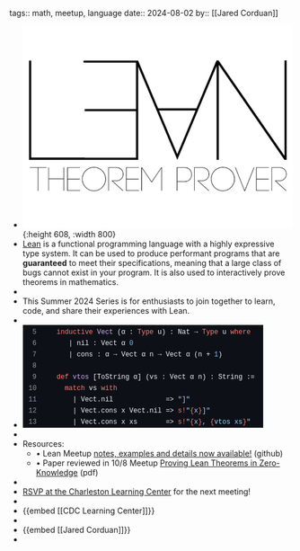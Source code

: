 tags:: math, meetup, language
date:: 2024-08-02
by:: [[Jared Corduan]]

- ![Lean Proof Assistant Series](../assets/LeanProofAssistantSeries.jpg){:height 608, :width 800}
- [Lean](https://lean-lang.org/about/) is a functional programming language with a highly expressive type system. It can be used to produce performant programs that are **guaranteed** to meet their specifications, meaning that a large class of bugs cannot exist in your program. It is also used to interactively prove theorems in mathematics.
-
- This Summer 2024 Series is for enthusiasts to join together to learn, code, and share their experiences with Lean.
-
- ![Lean-example.png](../assets/Lean-example_1728911793775_0.png)
-
- Resources:
	- • Lean Meetup [notes, examples and details now available!](https://github.com/lean-chs/charleston-lean-meetup) (github)
	- • Paper reviewed in 10/8 Meetup [Proving Lean Theorems in Zero-Knowledge](https://eprint.iacr.org/2024/267.pdf) (pdf)
-
- [RSVP at the Charleston Learning Center](https://www.charlestonlc.org/classes/charleston-lean-proof-assistant-meetup/) for the next meeting!
-
- {{embed [[CDC Learning Center]]}}
-
- {{embed [[Jared Corduan]]}}
-